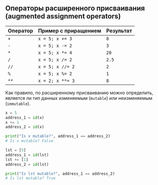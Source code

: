 
## Операторы расширенного присваивания (augmented assignment operators)

| Оператор | Пример с приращением          | Результат |
|----------|-------------------------------|-----------|
| `+`      | `x = 5; x += 3`               | `8`       |
| `-`      | `x = 5; x -= 2`               | `3`       |
| `*`      | `x = 5; x *= 4`               | `20`      |
| `/`      | `x = 5; x /= 2`               | `2.5`     |
| `//`     | `x = 5; x //= 2`              | `2`       |
| `%`      | `x = 5; x %= 2`               | `1`       |
| `**`     | `x = 2; x **= 3`              | `8`       |


Как правило, по расширенному присваиванию можно определить,  
является ли тип данных изменяемым (`mutable`) или неизменяемым (`immutable`).

```python
x = 5
address_1 = id(x)
x += 1
address_2 = id(x)

print("Is x mutable?", address_1 == address_2)
# Is x mutable? False

lst = [5]
address_1 = id(lst)
lst += [1]
address_2 = id(lst)

print("Is lst mutable?", address_1 == address_2)
# Is lst mutable? True
```
